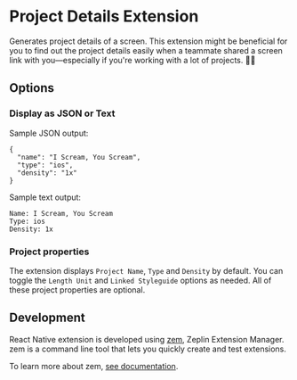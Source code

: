# Project Details Extension
Generates project details of a screen. This extension might be beneficial for you to find out the project details easily when a teammate shared a screen link with you—especially if you're working with a lot of projects. 🕵️‍♀️

## Options

### Display as JSON or Text

Sample JSON output:
```
{
  "name": "I Scream, You Scream",
  "type": "ios",
  "density": "1x"
}
```

Sample text output:
```
Name: I Scream, You Scream
Type: ios
Density: 1x
```

### Project properties
The extension displays `Project Name`, `Type` and `Density` by default. You can toggle the `Length Unit` and `Linked Styleguide` options as needed. All of these project properties are optional.

## Development
React Native extension is developed using [zem](https://github.com/zeplin/zem), Zeplin Extension Manager. zem is a command line tool that lets you quickly create and test extensions.

To learn more about zem, [see documentation](https://github.com/zeplin/zem).
